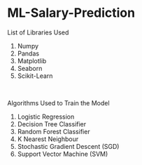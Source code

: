 # ML-Salary-Prediction

List of Libraries Used
1. Numpy
2. Pandas
3. Matplotlib
4. Seaborn
5. Scikit-Learn

<br/>

Algorithms Used to Train the Model
1. Logistic Regression
2. Decision Tree Classifier
3. Random Forest Classifier
4. K Nearest Neighbour
5. Stochastic Gradient Descent (SGD)
6. Support Vector Machine (SVM)
